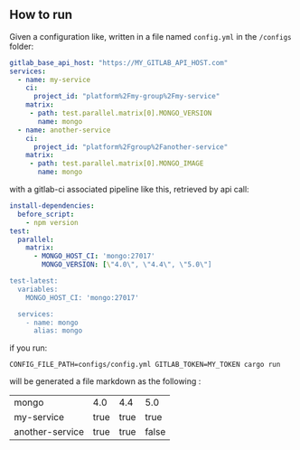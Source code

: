 ## How to run

Given a configuration like, written in a file named `config.yml` in the `/configs` folder:
```yaml
gitlab_base_api_host: "https://MY_GITLAB_API_HOST.com"
services:
  - name: my-service
    ci: 
      project_id: "platform%2Fmy-group%2Fmy-service"
    matrix: 
     - path: test.parallel.matrix[0].MONGO_VERSION
       name: mongo
  - name: another-service
    ci: 
      project_id: "platform%2Fgroup%2Fanother-service"
    matrix: 
     - path: test.parallel.matrix[0].MONGO_IMAGE
       name: mongo
```

with a gitlab-ci associated pipeline like this, retrieved by api call:

```yaml
install-dependencies:
  before_script:
    - npm version
test:
  parallel:
    matrix:
      - MONGO_HOST_CI: 'mongo:27017'
        MONGO_VERSION: [\"4.0\", \"4.4\", \"5.0\"]

test-latest:
  variables:
    MONGO_HOST_CI: 'mongo:27017'

  services:
    - name: mongo
      alias: mongo
```    
if you run:
```
CONFIG_FILE_PATH=configs/config.yml GITLAB_TOKEN=MY_TOKEN cargo run
```

will be generated a file markdown as the following :

<table><tr><td>mongo<td>4.0<td>4.4<td>5.0<tr><td>my-service<td>true<td>true<td>true<tr><td>another-service<td>true<td>true<td>false</table>
